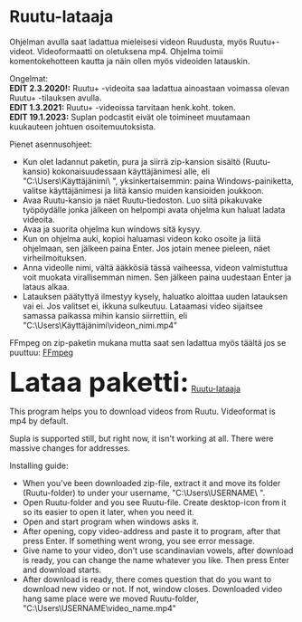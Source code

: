 # Ruutu-lataaja

Ohjelman avulla saat ladattua mieleisesi videon Ruudusta, myös Ruutu+-videot. Videoformaatti on oletuksena mp4.
Ohjelma toimii komentokehotteen kautta ja näin ollen myös videoiden latauskin. 

Ongelmat:  
**EDIT 2.3.2020!:** Ruutu+ -videoita saa ladattua ainoastaan voimassa olevan Ruutu+ -tilauksen avulla.   
**EDIT 1.3.2021:** Ruutu+ -videoissa tarvitaan henk.koht. token.   
**EDIT 19.1.2023:** Suplan podcastit eivät ole toimineet muutamaan kuukauteen johtuen osoitemuutoksista.

Pienet asennusohjeet:

- Kun olet ladannut paketin, pura ja siirrä zip-kansion sisältö (Ruutu-kansio) kokonaisuudessaan käyttäjänimesi alle, eli "C:\Users\Käyttäjänimi\ ",
yksinkertaisemmin: paina Windows-painiketta, valitse käyttäjänimesi ja liitä kansio muiden kansioiden joukkoon.
- Avaa Ruutu-kansio ja näet Ruutu-tiedoston. Luo siitä pikakuvake työpöydälle jonka jälkeen on helpompi avata ohjelma kun haluat ladata videoita.
- Avaa ja suorita ohjelma kun windows sitä kysyy. 
- Kun on ohjelma auki, kopioi haluamasi videon koko osoite ja liitä ohjelmaan, sen jälkeen paina Enter. Jos jotain menee pieleen, näet virheilmoituksen.
- Anna videolle nimi, vältä ääkkösiä tässä vaiheessa, videon valmistuttua voit muokata virallisemman nimen. Sen jälkeen paina uudestaan Enter ja lataus alkaa. 
- Latauksen päätyttyä ilmestyy kysely, haluatko aloittaa uuden latauksen vai ei. Jos valitset ei, ikkuna sulkeutuu. Lataamasi video sijaitsee samassa paikassa mihin kansio siirrettiin, eli "C:\Users\Käyttäjänimi\videon_nimi.mp4"

FFmpeg on zip-paketin mukana mutta saat sen ladattua myös täältä jos se puuttuu:  [FFmpeg](https://github.com/BtbN/FFmpeg-Builds/releases)


<b><font size="8">Lataa paketti:</font></b> [Ruutu-lataaja](https://github.com/untoor/Ruutu-lataaja/releases)

This program helps you to download videos from Ruutu. Videoformat is mp4 by default.
 
Supla is supported still, but right now, it isn't working at all. There were massive changes for addresses.

Installing guide:

- When you've been downloaded zip-file, extract it and move its folder (Ruutu-folder) to under your username, "C:\Users\USERNAME\ ".
- Open Ruutu-folder and you see Ruutu-file. Create desktop-icon from it so its easier to open it later, when you need it.
- Open and start program when windows asks it.
- After opening, copy video-address and paste it to program, after that press Enter. If something went wrong, you see error message.
- Give name to your video, don't use scandinavian vowels, after download is ready, you can change the name whatever you like. Then press Enter and  download starts.
- After download is ready, there comes question that do you want to download new video or not. If not, window closes. Downloaded video hang same place were we moved Ruutu-folder, "C:\Users\USERNAME\video_name.mp4"
